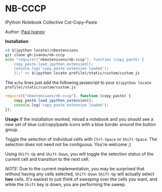 # NB-CCCP
IPython Notebook Collective Cut-Copy-Paste

Author: [Paul Ivanov](http://github.com/ivanov)

**Installation**

```sh
cd $(ipython locate)/nbextensions
git clone gh:ivanov/nb-cccp
echo "require(["nbextensions/nb-cccp"], function (copy_paste) {
    copy_paste.load_ipython_extension();
    console.log('copy_paste extension loaded');
    });" >> $(ipython locate profile)/static/custom/custom.js
```

The `echo` lines just add the following javascript to your `$(ipython locate
profile)/static/custom/custom.js`

```js
require(["nbextensions/nb-cccp"], function (copy_paste) {
    copy_paste.load_ipython_extension();
    console.log('copy_paste extension loaded');
});
```

**Usage**
If the installation worked, reload a notebook and you should see a new set of
blue cut/copy/paste icons with a blue border around the button group. 

Toggle the selection of individual cells with `Ctrl-Space` or `Shift-Space`. The 
selection does not need not be contiguous. You're welcome ;) 

Using `Shift-Up` and `Shift-Down`, you will toggle the selection status of the
current cell and transition to the next cell.

*NOTE:* Due to the current implementation, you may be surprised that without
having any cells selected, `Shift-Down` `Shift-Up` will actually select **two**
cells. It's easiest to just think of *sweeping* over the cells you want, and
while the `Shift` key is down, you are performing the sweep.
